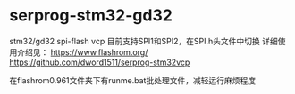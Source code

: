 # serprog-stm32-gd32
stm32/gd32 spi-flash vcp
目前支持SPI1和SPI2，在SPI.h头文件中切换
详细使用介绍见：
https://www.flashrom.org/
https://github.com/dword1511/serprog-stm32vcp

在flashrom0.961文件夹下有runme.bat批处理文件，减轻运行麻烦程度
